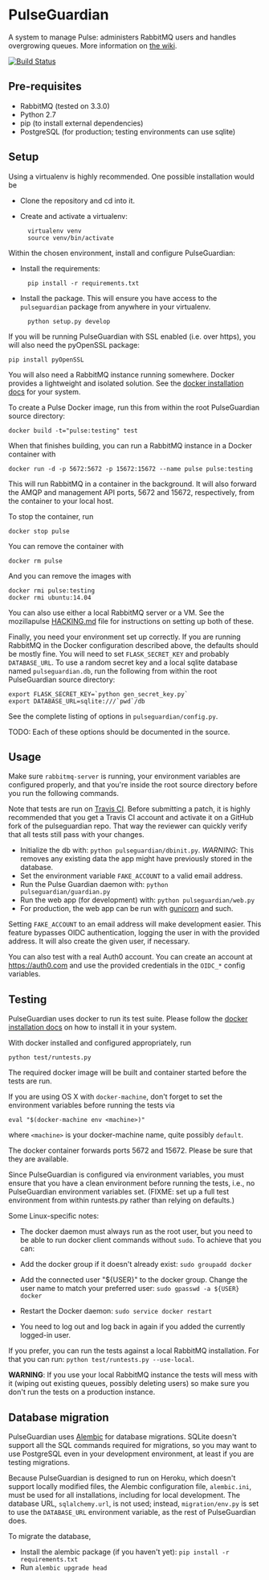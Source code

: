 # PulseGuardian

A system to manage Pulse: administers RabbitMQ users and handles overgrowing
queues. More information on [the wiki][].

[![Build Status](https://travis-ci.org/mozilla-services/pulseguardian.svg?branch=master)](https://travis-ci.org/mozilla-services/pulseguardian)

## Pre-requisites

* RabbitMQ (tested on 3.3.0)
* Python 2.7
* pip (to install external dependencies)
* PostgreSQL (for production; testing environments can use sqlite)

## Setup

Using a virtualenv is highly recommended. One possible installation would be

* Clone the repository and cd into it.
* Create and activate a virtualenv:

        virtualenv venv
        source venv/bin/activate

Within the chosen environment, install and configure PulseGuardian:

* Install the requirements:

        pip install -r requirements.txt

* Install the package.  This will ensure you have access to the `pulseguardian`
  package from anywhere in your virtualenv.

        python setup.py develop

If you will be running PulseGuardian with SSL enabled (i.e. over https),
you will also need the pyOpenSSL package:

    pip install pyOpenSSL

You will also need a RabbitMQ instance running somewhere.  Docker provides a
lightweight and isolated solution.  See the [docker installation docs][] for
your system.

To create a Pulse Docker image, run this from within the root PulseGuardian
source directory:

    docker build -t="pulse:testing" test

When that finishes building, you can run a RabbitMQ instance in a Docker
container with

    docker run -d -p 5672:5672 -p 15672:15672 --name pulse pulse:testing

This will run RabbitMQ in a container in the background.  It will also forward
the AMQP and management API ports, 5672 and 15672, respectively, from the
container to your local host.

To stop the container, run

    docker stop pulse

You can remove the container with

    docker rm pulse

And you can remove the images with

    docker rmi pulse:testing
    docker rmi ubuntu:14.04

You can also use either a local RabbitMQ server or a VM.  See the
mozillapulse [HACKING.md][] file for instructions on setting up both of these.

Finally, you need your environment set up correctly.  If you are running
RabbitMQ in the Docker configuration described above, the defaults should
be mostly fine.  You will need to set `FLASK_SECRET_KEY` and probably
`DATABASE_URL`.  To use a random secret key and a local sqlite database named
`pulseguardian.db`, run the following from within the root PulseGuardian
source directory:

    export FLASK_SECRET_KEY=`python gen_secret_key.py`
    export DATABASE_URL=sqlite:///`pwd`/db

See the complete listing of options in `pulseguardian/config.py`.

TODO: Each of these options should be documented in the source.

## Usage

Make sure `rabbitmq-server` is running, your environment variables are
configured properly, and that you're inside the root source directory
before you run the following commands.

Note that tests are run on [Travis CI][]. Before submitting a patch,
it is highly recommended that you get a Travis CI account and
activate it on a GitHub fork of the pulseguardian repo. That way the
reviewer can quickly verify that all tests still pass with your changes.

* Initialize the db with: `python pulseguardian/dbinit.py`. *WARNING*: This removes any
  existing data the app might have previously stored in the database.
* Set the environment variable `FAKE_ACCOUNT` to a valid email address.
* Run the Pulse Guardian daemon with: `python pulseguardian/guardian.py`
* Run the web app (for development) with: `python pulseguardian/web.py`
* For production, the web app can be run with [gunicorn][] and such.

Setting `FAKE_ACCOUNT` to an email address will make development easier. This
feature bypasses OIDC authentication, logging the user in with the provided
address.  It will also create the given user, if necessary.

You can also test with a real Auth0 account.  You can create an account at
https://auth0.com and use the provided credentials in the `OIDC_*` config
variables.

## Testing

PulseGuardian uses docker to run its test suite. Please follow the
[docker installation docs][] on how to install it in your system.

With docker installed and configured appropriately, run

    python test/runtests.py

The required docker image will be built and container started before the tests
are run.

If you are using OS X with `docker-machine`, don't forget to set the
environment variables before running the tests via

    eval "$(docker-machine env <machine>)"

where `<machine>` is your docker-machine name, quite possibly `default`.

The docker container forwards ports 5672 and 15672. Please be sure that
they are available.

Since PulseGuardian is configured via environment variables, you must ensure
that you have a clean environment before running the tests, i.e., no
PulseGuardian environment variables set. (FIXME: set up a full test environment
from within runtests.py rather than relying on defaults.)

Some Linux-specific notes:

* The docker daemon must always run as the root user, but you need to be able
  to run docker client commands without `sudo`. To achieve that you can:

 * Add the docker group if it doesn't already exist:  `sudo groupadd docker`

 * Add the connected user "${USER}" to the docker group. Change the user name
to match your preferred user:  `sudo gpasswd -a ${USER} docker`

 * Restart the Docker daemon:  `sudo service docker restart`

 * You need to log out and log back in again if you added the currently
   logged-in user.

If you prefer, you can run the tests against a local RabbitMQ installation. For
that you can run: `python test/runtests.py --use-local`.

**WARNING**: If you use your local RabbitMQ instance the tests will mess with it
(wiping out existing queues, possibly deleting users) so make sure you don't
run the tests on a production instance.

## Database migration

PulseGuardian uses [Alembic][] for database migrations.  SQLite doesn't support
all the SQL commands required for migrations, so you may want to use PostgreSQL
even in your development environment, at least if you are testing migrations.

Because PulseGuardian is designed to run on Heroku, which doesn't support
locally modified files, the Alembic configuration file, `alembic.ini`, must be
used for all installations, including for local development.  The database URL,
`sqlalchemy.url`, is not used; instead, `migration/env.py` is set to use the
`DATABASE_URL` environment variable, as the rest of PulseGuardian does.

To migrate the database,

* Install the alembic package (if you haven't yet): `pip install -r
  requirements.txt`
* Run `alembic upgrade head`

[the wiki]: https://wiki.mozilla.org/Auto-tools/Projects/Pulse/PulseGuardian
[HACKING.md]: https://hg.mozilla.org/automation/mozillapulse/file/tip/HACKING.md
[Travis CI]: https://travis-ci.org/mozilla/pulseguardian
[gunicorn]: https://www.digitalocean.com/community/articles/how-to-deploy-python-wsgi-apps-using-gunicorn-http-server-behind-nginx
[docker installation docs]: https://docs.docker.com/installation/#installation
[Alembic]: https://alembic.readthedocs.org

